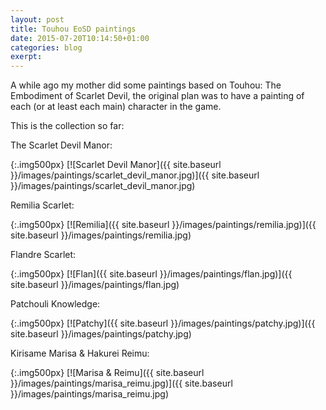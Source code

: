 ```yaml
---
layout: post
title: Touhou EoSD paintings
date: 2015-07-20T10:14:50+01:00
categories: blog
exerpt:
---
```


A while ago my mother did some paintings based on Touhou: The Embodiment of
Scarlet Devil, the original plan was to have a painting of each (or at least
each main) character in the game.

This is the collection so far:

The Scarlet Devil Manor:

{:.img500px}
[![Scarlet Devil Manor]({{ site.baseurl }}/images/paintings/scarlet_devil_manor.jpg)]({{ site.baseurl }}/images/paintings/scarlet_devil_manor.jpg)

Remilia Scarlet:

{:.img500px}
[![Remilia]({{ site.baseurl }}/images/paintings/remilia.jpg)]({{ site.baseurl }}/images/paintings/remilia.jpg)

Flandre Scarlet:

{:.img500px}
[![Flan]({{ site.baseurl }}/images/paintings/flan.jpg)]({{ site.baseurl }}/images/paintings/flan.jpg)

Patchouli Knowledge:

{:.img500px}
[![Patchy]({{ site.baseurl }}/images/paintings/patchy.jpg)]({{ site.baseurl }}/images/paintings/patchy.jpg)

Kirisame Marisa & Hakurei Reimu:

{:.img500px}
[![Marisa & Reimu]({{ site.baseurl }}/images/paintings/marisa_reimu.jpg)]({{ site.baseurl }}/images/paintings/marisa_reimu.jpg)
